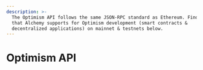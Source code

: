```yaml
---
description: >-
  The Optimism API follows the same JSON-RPC standard as Ethereum. Find methods
  that Alchemy supports for Optimism development (smart contracts &
  decentralized applications) on mainnet & testnets below.
---
```


# Optimism API

